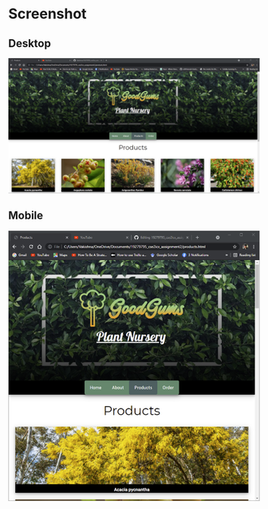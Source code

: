 ﻿# Screenshot

## Desktop
![alt text](https://github.com/Vakishna/19279795_cse2icx_assignment2/blob/master/images/scrdesk.png "Screenshot")


## Mobile
![alt text](https://github.com/Vakishna/19279795_cse2icx_assignment2/blob/master/images/scrshot.png "Screenshot")